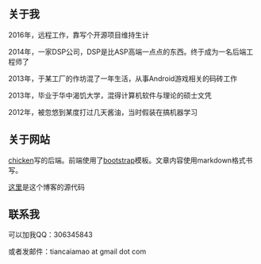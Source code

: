 ## 关于我

2016年，远程工作，靠写个开源项目维持生计

2014年，一家DSP公司，DSP是比ASP高端一点点的东西。终于成为一名后端工程师了

2013年，于某工厂的作坊混了一年生活，从事Android游戏相关的码砖工作

2013年，毕业于华中渴饥大学，混得计算机软件与理论的硕士文凭

2012年，被忽悠到某度打过几天酱油，当时假装在搞机器学习

## 关于网站

[chicken](http://www.call-cc.org/)写的后端。前端使用了[bootstrap](http://getbootstrap.com/)模板。文章内容使用markdown格式书写。

[这里](http://github.com/tiancaiamao/go.blog)是这个博客的源代码

## 联系我

可以加我QQ：306345843

或者发邮件：tiancaiamao at gmail dot com
